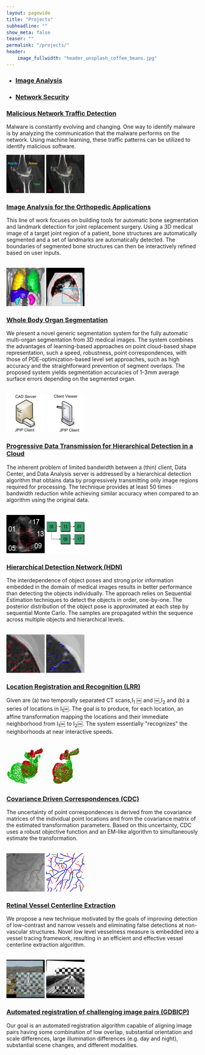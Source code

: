 ```yaml
---
layout: pagewide
title: "Projects"
subheadline: ""
show_meta: false
teaser: ""
permalink: "/projects/"
header:
    image_fullwidth: "header_unsplash_coffee_beans.jpg"
---
```

<div>
  <ul class="nav nav-tabs no-marg">
    <li class="active tab"><a data-toggle="tab" href="#imga"><h3 class="size-readjuster">Image Analysis</h3></a></li>
    <li class="tab"><a data-toggle="tab" href="#nwsecu"><h3 class="size-readjuster">Network Security</h3></a></li>
  </ul>
  <div class="tab-content margin-adj-collectn">
    <div id="nwsecu" class="tab-pane fade">
         <div class="cf">
           <h3 class="no-marg"><a href="/projects/malware/">Malicious Network Traffic Detection</a></h3>
           <p class="down-margin">Malware is constantly evolving and changing. One way to identify malware is by analyzing the communication that the malware performs on the network. Using machine learning, these traffic patterns can be utilized to identify malicious software.</p>
         </div>
      </div>
    <div id="imga" class="tab-pane fade in active">
      <div class="cf ">
          <div class="col-md-4"><img src="/assets/img/knee_not-segmented.jpg" class="thumb">
          <img src="/assets/img/knee_segmented.jpg" class="thumb"></div>
        <div class="col-md-8">
        <h3 class="no-marg"><a href="/projects/i2i/">Image Analysis for the Orthopedic Applications</a></h3>
        <p class="down-margin">This line of work focuses on building tools for automatic bone segmentation and landmark detection for joint replacement surgery. Using a 3D medical image of a target joint region of a patient, bone structures are automatically segmented and a set of landmarks are automatically detected. The boundaries of segmented bone structures can then be interactively refined based on user inputs.</p>
      </div></div>
      <br>
      <div class="cf ">
        <div class="col-md-4"><img src="/assets/img/segmented_organs.jpg" class="thumb">
        <img src="/assets/img/lung_segmentation.jpg" class="thumb"></div>
      <div class="col-md-8">
      <h3 class="no-marg"><a href="/projects/organs/">Whole Body Organ Segmentation</a></h3>
      <p class="down-margin">We present a novel generic segmentation system for the fully automatic multi-organ segmentation from 3D medical images. The system combines the advantages of learning-based approaches on point cloud-based shape representation, such a speed, robustness, point correspondences, with those of PDE-optimization-based level set approaches, such as high accuracy and the straightforward prevention of segment overlaps. The proposed system yields segmentation accuracies of 1-3mm average surface errors depending on the segmented organ.</p>
    </div></div>
    <br>
      <div class="cf ">
        <div class="col-md-4"><img src="/assets/img/cad_server.jpg" class="thumb">
        <img src="/assets/img/jpip_client.jpg" class="thumb"></div>
      <div class="col-md-8">
      <h3 class="no-marg"><a href="/projects/dic/">Progressive Data Transmission for Hierarchical Detection in a Cloud</a></h3>
      <p class="down-margin">The inherent problem of limited bandwidth between a (thin) client, Data Center, and Data Analysis server is addressed by a hierarchical detection algorithm that obtains data by progressively transmitting only image regions required for processing. The technique provides at least 50 times bandwidth reduction while achieving similar accuracy when compared to an algorithm using the original data.</p>
    </div></div>
    <br>
      <div class="cf ">
        <div class="col-md-4"><img src="/assets/img/la-example.jpg" class="thumb">
        <img src="/assets/img/la-order.jpg" class="thumb"></div>
      <div class="col-md-8">
      <h3 class="no-marg"><a href="/projects/hdn/">Hierarchical Detection Network (HDN)</a></h3>
      <p class="down-margin">The interdependence of object poses and strong prior information embedded in the domain of medical images results in better performance than detecting the objects individually. The approach relies on Sequential Estimation techniques to detect the objects in order, one-by-one. The posterior distribution of the object pose is approximated at each step by sequential Monte Carlo. The samples are propagated within the sequence across multiple objects and hierarchical levels.</p>
    </div></div>
    <br>
      <div class="cf ">
        <div class="col-md-4"><img src="/assets/img/nodule-moving.jpg" class="thumb">
        <img src="/assets/img/nodule-fixed.jpg" class="thumb"></div>
      <div class="col-md-8">
      <h3 class="no-marg"><a href="/projects/lrr/">Location Registration and Recognition (LRR)</a></h3>
      <p class="down-margin">Given are (a) two temporally separated CT scans,I<sub>1</sub> ￼ and ￼,I<sub>2</sub> and (b) a series of locations in I<sub>1</sub>￼. The goal is to produce, for each location, an affine transformation mapping the locations and their immediate neighborhood from I<sub>1</sub>￼ to I<sub>2</sub>￼. The system essentially "recognizes" the neighborhoods at near interactive speeds.</p>
    </div></div>
    <br>
      <div class="cf ">
        <div class="col-md-4"><img src="/assets/img/090-ear_back-init.gif" class="thumb">
        <img src="/assets/img/090-ear_back-aligned.gif" class="thumb"></div>
      <div class="col-md-8">
      <h3 class="no-marg"><a href="/projects/cdc/">Covariance Driven Correspondences (CDC)</a></h3>
      <p class="down-margin">The uncertainty of point correspondences is derived from the covariance matrices of the individual point locations and from the covariance matrix of the estimated transformation parameters. Based on this uncertainty, CDC uses a robust objective function and an EM-like algorithm to simultaneously estimate the transformation.</p>
    </div></div>
    <br>
      <div class="cf ">
        <div class="col-md-4"><img src="/assets/img/sofka63.jpg" class="thumb">
        <img src="/assets/img/sofka65.gif" class="thumb"></div>
      <div class="col-md-8">
        <h3 class="no-marg"><a href="/projects/vessels/">Retinal Vessel Centerline Extraction</a></h3>
      <p class="down-margin">We propose a new technique motivated by the goals of improving detection of low-contrast and narrow vessels and eliminating false detections at non-vascular structures. Novel low level vesselness measure is embedded into a vessel tracing framework, resulting in an efficient and effective vessel centerline extraction algorithm.</p>
    </div></div>
    <br>
      <div class="cf ">
        <div class="col-md-4"><img src="/assets/img/winter-summer.jpg" class="thumb">
        <img src="/assets/img/eo-ir2.jpg" class="thumb"></div>
      <div class="col-md-8">
        <h3 class="no-marg"><a href="http://www.vision.cs.rpi.edu/gdbicp/">Automated registration of challenging image pairs (GDBICP)</a></h3>
      <p class="down-margin">Our goal is an automated registration algorithm capable of aligning image pairs having some combination of low overlap, substantial orientation and scale differences, large illumination differences (e.g. day and night), substantial scene changes, and different modalities.</p>
    </div></div>
  </div>
  </div>
</div>

